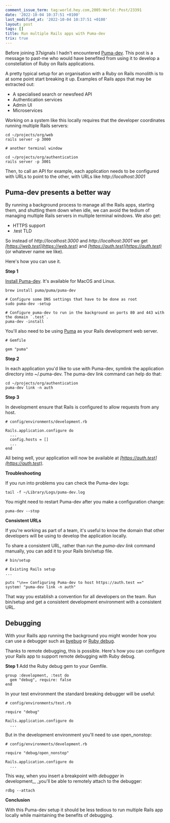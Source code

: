 ```yaml
---
comment_issue_term: tag:world.hey.com,2005:World::Post/23391
date: '2022-10-04 10:37:51 +0100'
last_modified_at: '2022-10-04 10:37:51 +0100'
layout: post
tags: []
title: Run multiple Rails apps with Puma-dev
trix: true
---
```


Before joining 37signals I hadn't encountered [Puma-dev](https://github.com/puma/puma-dev). This post is a message to past-me who would have benefited from using it to develop a constellation of Ruby on Rails applications.

A pretty typical setup for an organisation with a Ruby on Rails monolith is to at some point start breaking it up. Examples of Rails apps that may be extracted out:

- A specialised search or newsfeed API
- Authentication services
- Admin UI
- Microservices

Working on a system like this locally requires that the developer coordinates running multiple Rails servers:

```
cd ~/projects/org/web
rails server -p 3000

# another terminal window

cd ~/projects/org/authentication
rails server -p 3001
```

Then, to call an API for example, each application needs to be configured with URLs to point to the other, with URLs like _http://localhost:3001_

## **Puma-dev presents a better way**

By running a background process to manage all the Rails apps, starting them, and shutting them down when idle, we can avoid the tedium of managing multiple Rails servers in multiple terminal windows. We also get:

- HTTPS support
- .test TLD

So instead of _http://localhost:3000_ and _http://localhost:3001_ we get _[https://web.test](https://web.test)_ and _[https://auth.test](https://auth.test)_ (or whatever name we like).

Here's how you can use it.

**Step 1**

[Install Puma-dev](https://github.com/puma/puma-dev#installation). It's available for MacOS and Linux.

```
brew install puma/puma/puma-dev

# Configure some DNS settings that have to be done as root
sudo puma-dev -setup

# Configure puma-dev to run in the background on ports 80 and 443 with the domain `.test`.
puma-dev -install
```

You'll also need to be using [Puma](https://github.com/puma/puma) as your Rails development web server.

```
# Gemfile

gem "puma"
```

**Step 2**

In each application you'd like to use with Puma-dev, symlink the application directory into ~/.puma-dev. The puma-dev link command can help do that:

```
cd ~/projects/org/authentication
puma-dev link -n auth
```

**Step 3**

In development ensure that Rails is configured to allow requests from any host.

```
# config/environments/development.rb

Rails.application.configure do
  ...
  config.hosts = []
  ...
end
```

All being well, your application will now be available at _[https://auth.test](https://auth.test)_.

**Troubleshooting**

If you run into problems you can check the Puma-dev logs:

```
tail -f ~/Library/Logs/puma-dev.log
```

You might need to restart Puma-dev after you make a configuration change:

```
puma-dev --stop
```

**Consistent URLs**

If you're working as part of a team, it's useful to know the domain that other developers will be using to develop the application locally.

To share a consistent URL, rather than run the _puma-dev link_ command manually, you can add it to your Rails bin/setup file.

```
# bin/setup

# Existing Rails setup
...
  
puts "\n== Configuring Puma-dev to host https://auth.test =="
system! "puma-dev link -n auth"
```

That way you establish a convention for all developers on the team. Run bin/setup and get a consistent development environment with a consistent URL.

## **Debugging**

With your Raills app running the background you might wonder how you can use a debugger such as [byebug](https://github.com/deivid-rodriguez/byebug) or [Ruby debug](https://github.com/ruby/debug).

Thanks to remote debugging, this is possible. Here's how you can configure your Rails app to support remote debugging with Ruby debug.  
  
**Step 1** Add the Ruby debug gem to your Gemfile.

```
group :development, :test do
  gem "debug", require: false
end
```

In your test environment the standard breaking debugger will be useful:

```
# config/environments/test.rb

require "debug"

Rails.application.configure do
  ...
```

But in the development environment you'll need to use open\_nonstop:

```
# config/environments/development.rb

require "debug/open_nonstop"

Rails.application.configure do
  ...
```

This way, when you insert a breakpoint with _debugger_ in development,_&nbsp;_you'll be able to remotely attach to the debugger:

```
rdbg --attach
```

**Conclusion**

With this Puma-dev setup it should be less tedious to run multiple Rails app locally while maintaining the benefits of debugging.
